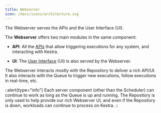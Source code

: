 ```yaml
---
title: Webserver
icon: /docs/icons/architecture.svg
---
```


The Webserver serves the APIs and the User Interface (UI).

The **Webserver** offers two main modules in the same component:
- **API**: All the [APIs](../open-source-api/index.md) that allow triggering executions for any system, and interacting with Kestra.

- **UI**: The [User Interface](../01.getting-started/15.ui.md) (UI) is also served by the Webserver.

The Webserver interacts mostly with the Repository to deliver a rich API/UI. It also interacts with the Queue to trigger new executions, follow executions in real-time, etc.


::alert{type="info"}
Each server component (other than the Scheduler) can continue to work as long as the Queue is up and running. The Repository is only used to help provide our rich Webserver UI, and even if the Repository is down, workloads can continue to process on Kestra.
::
